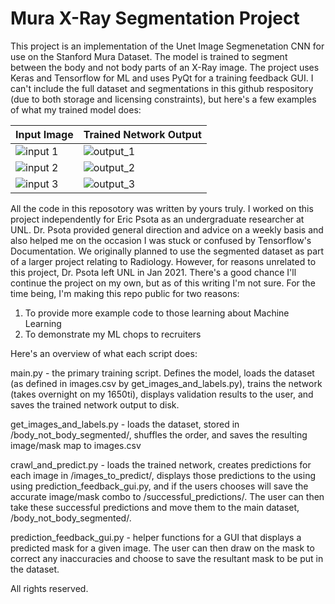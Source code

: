 # Mura X-Ray Segmentation Project

This project is an implementation of the Unet Image Segmenetation CNN for use on the Stanford Mura Dataset. The model is trained to segment between the body and not body parts of an X-Ray image. The project uses Keras and Tensorflow for ML and uses PyQt for a training feedback GUI. I can't include the full dataset and segmentations in this github respository (due to both storage and licensing constraints), but here's a few examples of what my trained model does:

Input Image | Trained Network Output
----------- | ------------------
![input 1](https://lukefarritor.com/content/images/2021/01/image1.png) | ![output_1](https://lukefarritor.com/content/images/2021/01/image1-labeled.png)
![input 2](https://lukefarritor.com/content/images/2021/01/image1-1-.png) | ![output_2](https://lukefarritor.com/content/images/2021/01/image1-labeled-1-.png)
![input 3](https://lukefarritor.com/content/images/2021/01/image2.png) | ![output_3](https://lukefarritor.com/content/images/2021/01/image2-labeled.png)

All the code in this reposotory was written by yours truly. I worked on this project independently for Eric Psota as an undergraduate researcher at UNL. Dr. Psota provided general direction and advice on a weekly basis and also helped me on the occasion I was stuck or confused by Tensorflow's Documentation. We originally planned to use the segmented dataset as part of a larger project relating to Radiology. However, for reasons unrelated to this project, Dr. Psota left UNL in Jan 2021. There's a good chance I'll continue the project on my own, but as of this writing I'm not sure. For the time being, I'm making this repo public for two reasons:

1) To provide more example code to those learning about Machine Learning
2) To demonstrate my ML chops to recruiters

Here's an overview of what each script does:

main.py - the primary training script. Defines the model, loads the dataset (as defined in images.csv by get_images_and_labels.py), trains the network (takes overnight on my 1650ti), displays validation results to the user, and saves the trained network output to disk.

get_images_and_labels.py - loads the dataset, stored in /body_not_body_segmented/, shuffles the order, and saves the resulting image/mask map to images.csv

crawl_and_predict.py - loads the trained network, creates predictions for each image in /images_to_predict/, displays those predictions to the using using prediction_feedback_gui.py, and if the users chooses will save the accurate image/mask combo to /successful_predictions/. The user can then take these successful predictions and move them to the main dataset, /body_not_body_segmented/.

prediction_feedback_gui.py - helper functions for a GUI that displays a predicted mask for a given image. The user can then draw on the mask to correct any inaccuracies and choose to save the resultant mask to be put in the dataset.

All rights reserved.
